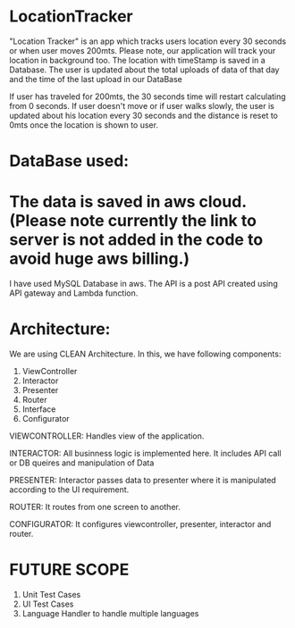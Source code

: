 # LocationTracker
"Location Tracker" is an app which tracks users location every 30 seconds or when user moves 200mts. 
 Please note, our application will track your location in background too.
 The location with timeStamp is saved in a Database.
 The user is updated about the total uploads of data of that day and the time of the last upload in our DataBase 
 
 If user has traveled for 200mts, the 30 seconds time will restart calculating from 0 seconds.
 If user doesn't move or if user walks slowly, the user is updated about his location every 30 seconds and the distance is reset to 0mts once the location is shown to user.
 
 # DataBase used:
# The data is saved in aws cloud. (Please note currently the link to server is not added in the code to avoid huge aws billing.)
I have used MySQL Database in aws. The API is a post API created using API gateway and Lambda function.

# Architecture:
We are using CLEAN Architecture. In this, we have following components:
1. ViewController
2. Interactor
3. Presenter
4. Router
5. Interface
6. Configurator

VIEWCONTROLLER:
Handles view of the application. 

INTERACTOR:
All businness logic is implemented here. It includes API call or DB queires and manipulation of Data

PRESENTER:
Interactor passes data to presenter where it is manipulated according to the UI requirement.

ROUTER:
It routes from one screen to another.

CONFIGURATOR:
It configures viewcontroller, presenter, interactor and router.

# FUTURE SCOPE
1. Unit Test Cases
2. UI Test Cases
3. Language Handler to handle multiple languages



